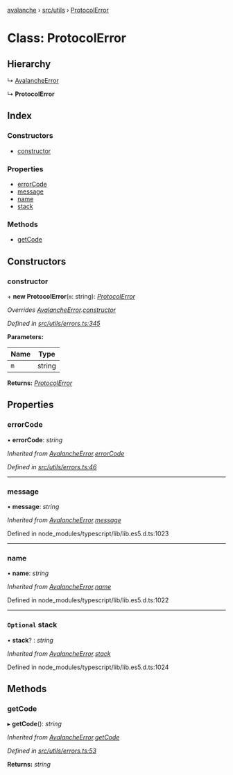 [avalanche](../README.md) › [src/utils](../modules/src_utils.md) › [ProtocolError](src_utils.protocolerror.md)

# Class: ProtocolError

## Hierarchy

  ↳ [AvalancheError](src_utils.avalancheerror.md)

  ↳ **ProtocolError**

## Index

### Constructors

* [constructor](src_utils.protocolerror.md#constructor)

### Properties

* [errorCode](src_utils.protocolerror.md#errorcode)
* [message](src_utils.protocolerror.md#message)
* [name](src_utils.protocolerror.md#name)
* [stack](src_utils.protocolerror.md#optional-stack)

### Methods

* [getCode](src_utils.protocolerror.md#getcode)

## Constructors

###  constructor

\+ **new ProtocolError**(`m`: string): *[ProtocolError](src_utils.protocolerror.md)*

*Overrides [AvalancheError](src_utils.avalancheerror.md).[constructor](src_utils.avalancheerror.md#constructor)*

*Defined in [src/utils/errors.ts:345](https://github.com/ava-labs/avalanchejs/blob/598fbcc/src/utils/errors.ts#L345)*

**Parameters:**

Name | Type |
------ | ------ |
`m` | string |

**Returns:** *[ProtocolError](src_utils.protocolerror.md)*

## Properties

###  errorCode

• **errorCode**: *string*

*Inherited from [AvalancheError](src_utils.avalancheerror.md).[errorCode](src_utils.avalancheerror.md#errorcode)*

*Defined in [src/utils/errors.ts:46](https://github.com/ava-labs/avalanchejs/blob/598fbcc/src/utils/errors.ts#L46)*

___

###  message

• **message**: *string*

*Inherited from [AvalancheError](src_utils.avalancheerror.md).[message](src_utils.avalancheerror.md#message)*

Defined in node_modules/typescript/lib/lib.es5.d.ts:1023

___

###  name

• **name**: *string*

*Inherited from [AvalancheError](src_utils.avalancheerror.md).[name](src_utils.avalancheerror.md#name)*

Defined in node_modules/typescript/lib/lib.es5.d.ts:1022

___

### `Optional` stack

• **stack**? : *string*

*Inherited from [AvalancheError](src_utils.avalancheerror.md).[stack](src_utils.avalancheerror.md#optional-stack)*

Defined in node_modules/typescript/lib/lib.es5.d.ts:1024

## Methods

###  getCode

▸ **getCode**(): *string*

*Inherited from [AvalancheError](src_utils.avalancheerror.md).[getCode](src_utils.avalancheerror.md#getcode)*

*Defined in [src/utils/errors.ts:53](https://github.com/ava-labs/avalanchejs/blob/598fbcc/src/utils/errors.ts#L53)*

**Returns:** *string*
